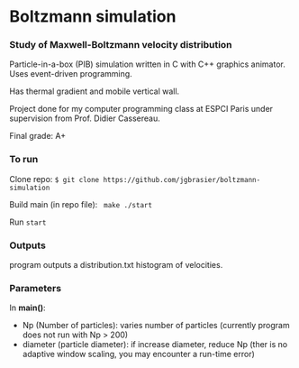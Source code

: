 # Boltzmann simulation
### Study of Maxwell-Boltzmann velocity distribution 
Particle-in-a-box (PIB) simulation written in C with C++ graphics animator. Uses event-driven programming. 

Has thermal gradient and mobile vertical wall.

Project done for my computer programming class at ESPCI Paris under supervision from Prof. Didier Cassereau. 

Final grade: A+

### To run
Clone repo:
``` $ git clone https://github.com/jgbrasier/boltzmann-simulation ```

Build main (in repo file):
``` make ./start```

Run
``` start ```

### Outputs
program outputs a distribution.txt histogram of velocities.

### Parameters

In __main()__:
 - Np (Number of particles): varies number of particles (currently program does not run with Np > 200)
 - diameter (particle diameter): if increase diameter, reduce Np (ther is no adaptive window scaling, you may encounter a run-time error)
